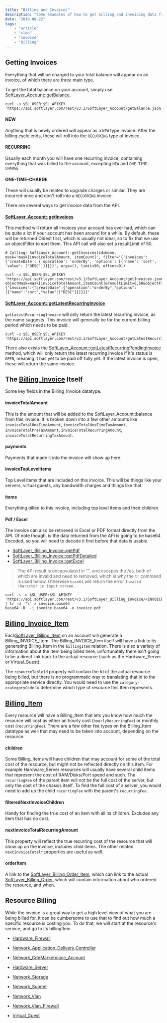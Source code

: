 ```yaml
---
title: "Billing and Invoices"
description: "Some examples of how to get billing and invoicing data from the API."
date: "2019-08-22"
tags:
    - "article"
    - "sldn"
    - "invoice"
    - "billing"
---
```



## Getting Invoices

Everything that will be charged to your total balance will appear on an invoice, of which there are three main type.

To get the total balance on your account, simply use [SoftLayer_Account::getBalance](/reference/services/SoftLayer_Account/getBalance/). 

```
curl -u $SL_USER:$SL_APIKEY 'https://api.softlayer.com/rest/v3.1/SoftLayer_Account/getBalance.json'
```

#### NEW
Anything that is newly ordered will appear as a `NEW` type invoice. After the billing cycle ends, these will roll into the `RECURRING` type of invoice.

#### RECURRING
Usually each month you will have one recurring invoice, containing everything that was billed to the account, excepting `NEW` and `ONE-TIME-CHARGE`

#### ONE-TIME-CHARGE
These will usually be related to upgrade charges or similar. They are incurred once and don't roll into a `RECURRING` invoice.

There are several ways to get invoice data from the API.

#### [SoftLayer_Account::getInvoices](/reference/services/SoftLayer_Account/getInvoices/)

This method will return all invoices your account has ever had, which can be quite a lot if your account has been around for a while. By default, these will be returned Oldest first, which is usually not ideal, so to fix that we use an objectFilter to sort them. This API call will also set a resultLimit of 50.

```shell
# Calling: SoftLayer_Account::getInvoices(id=None, mask='mask[invoiceTotalAmount, itemCount]', filter='{'invoices': {'createDate': {'operation': 'orderBy', 'options': [{'name': 'sort', 'value': ['DESC']}]}}}', args=(), limit=50, offset=0))

curl -u $SL_USER:$SL_APIKEY 'https://api.softlayer.com/rest/v3.1/SoftLayer_Account/getInvoices.json?objectMask=mask[invoiceTotalAmount,itemCount]&resultLimit=0,50&objectFilter={"invoices":{"createDate":{"operation":"orderBy","options":[{"name":"sort","value":["DESC"]}]}}}'
```

#### [SoftLayer_Account::getLatestRecurringInvoice](/reference/services/SoftLayer_Account/getLatestRecurringInvoice/)

`getLatestRecurringInvoice` will only return the latest recurring invoice, as the name suggests. This invoice will generally be for the current billing period which needs to be paid. 

```
curl -u $SL_USER:$SL_APIKEY 'https://api.softlayer.com/rest/v3.1/SoftLayer_Account/getLatestRecurringInvoice.json'
```

There also exists the [SoftLayer_Account::getLatestRecurringPendingInvoice](/reference/services/SoftLayer_Account/getLatestRecurringPendingInvoice/) method, which will only return the latest recurring invoice if it's status is `OPEN`, meaning it has yet to be paid off fully yet. If the latest invoice is open, these will return the same invoice.


## The [Billing_Invoice](/reference/datatypes/SoftLayer_Billing_Invoice/) Itself

Some key fields in the Billing_Invoice datatype.

#### invoiceTotalAmount
This is the amount that will be added to the SoftLayer_Account::balance from this invoice. It is broken down into a few other amounts like `invoiceTotalOneTimeAmount`, `invoiceTotalOneTimeTaxAmount`, `invoiceTotalPreTaxAmount`, `invoiceTotalRecurringAmount`, `invoiceTotalRecurringTaxAmount`.

#### payments

Payments that made it into the invoice will show up here.

#### invoiceTopLevelItems
Top Level items that are included on this invoice. This will be things like your servers, virtual guests, any bandwidth charges and things like that.

#### items
Everything billed to this invoice, including top level items and their children.

#### Pdf / Excel

The invoice can also be retrieved in Excel or PDF format directly from the API.
Of note though, is the data returned from the API is going to be base64 Encoded, so you will need to decode it first before that data is usable.

+ [SoftLayer_Billing_Invoice::getPdf](/reference/services/SoftLayer_Billing_Invoice/getPdf/)
+ [SoftLayer_Billing_Invoice::getPdfDetailed](/reference/services/SoftLayer_Billing_Invoice/getPdfDetailed/)
+ [SoftLayer_Billing_Invoice::getExcel](/reference/services/SoftLayer_Billing_Invoice/getExcel/)

> The API result is encapsulated in "", and escapes the /es, both of which are invalid and need to removed, which is why the `tr` command is used below. Otherwise `base64` will return the error `Invalid character in input stream.`

```
curl -s -u $SL_USER:$SL_APIKEY  'https://api.softlayer.com/rest/v3.1/SoftLayer_Billing_Invoice/<INVOICE_ID>/getPdf.json' | tr -d '"\' > invoice.base64
base64 -D  -i invoice.base64 -o invoice.pdf
```


## [Billing_Invoice_Item](/reference/datatypes/SoftLayer_Billing_Invoice_Item/)

Each[SoftLayer_Billing_Item](/reference/datatypes/SoftLayer_Billing_Item/) on an account will generate a Billing_INVOICE_Item. The Billing_INVOICE_Item itself will have a link to its generating Billing_Item in the `billingItem` relation. There is also a variety of information about the Item being billed here, unfortunately there isn't going to be a direct link back to the actual resource (such as the Hardware_Server or Virtual_Guest).

The `resourceTableId` property will contain the Id of the actual resource being billed, but there is no programmatic way to translating that id to the appropriate service directly. You would need to use the `category->categoryCode` to determine which type of resource this Item represents.


## [Billing_Item](/reference/datatypes/SoftLayer_Billing_Item/)

Every resource will have a Billing_Item that lets you know how much the resource will cost as either an hourly cost (`hourlyRecurringFee`) or  monthly cost (`recurringFee`). There are a few other fee types on the Billing_Item datatype as well that may need to be taken into account, depending on the resource. 

#### children
Some Billing_Items will have children that may account for some of the total cost of the resource, but might not be reflected directly on this item. For example Hardware_Server resources will usually have several child items that represent the cost of RAM/Disks/Port speed and such. The `recurringFee` of the parent item will not be the full cost of the server, but only the cost of the chassis itself. To find the full cost of a server, you would need to add up the child `recurringFee` with the parent's `recurringFee`.

#### filteredNextInvoiceChildren
Handy for finding the true cost of an item with all its children. Excludes any item that has no cost.

#### nextInvoiceTotalRecurringAmount
This property will reflect the true recurring cost of the resource that will show up on the invoice, includes child items. The other related `nextInvoiceTotal*` properties are useful as well.

#### orderItem
A link to the [SoftLayer_Billing_Order_Item](/reference/datatypes/SoftLayer_Billing_Order_Item/), which can link to the actual [SoftLayer_Billing_Order](/reference/datatypes/SoftLayer_Billing_Order/), which will contain information about who ordered the resource, and when.


## Resource Billing

While the invoice is a great way to get a high level view of what you are being billed for, it can be cumbersome to use that to find out how much a specific resource is costing you.  To do that, we will start at the resource's service, and go to its billingItem.


+ [Hardware_Firewall](/reference/datatypes/SoftLayer_Hardware_Firewall/#billingItem)
+ [Network_Application_Delivery_Controller](/reference/datatypes/SoftLayer_Network_Application_Delivery_Controller/#billingItem)
+ [Network_CdnMarketplace_Account](/reference/datatypes/SoftLayer_Network_CdnMarketplace_Account/#billingItem)
+ [Hardware_Server](/reference/datatypes/SoftLayer_Hardware_Server/#billingItem)

+ [Network_Storage](/reference/datatypes/SoftLayer_Network_Storage/#billingItem)
+ [Network_Subnet](/reference/datatypes/SoftLayer_Network_Subnet/#billingItem)
+ [Network_Vlan](/reference/datatypes/SoftLayer_Network_Vlan/#billingItem)
+ [Network_Vlan_Firewall](/reference/datatypes/SoftLayer_Network_Vlan_Firewall/#billingItem)
+ [Virtual_Guest](/reference/datatypes/SoftLayer_Virtual_Guest/#billingItem)

